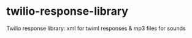 # twilio-response-library
Twilio response library: xml for twiml responses &amp; mp3 files for sounds
